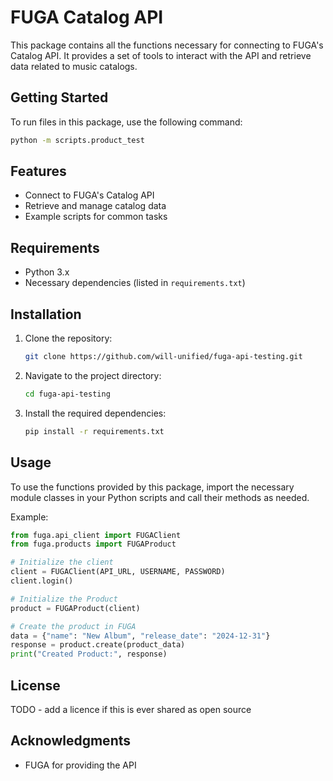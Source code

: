 # FUGA Catalog API

This package contains all the functions necessary for connecting to FUGA's Catalog API. It provides a set of tools to interact with the API and retrieve data related to music catalogs.

## Getting Started

To run files in this package, use the following command:

```zsh
python -m scripts.product_test
```

## Features

- Connect to FUGA's Catalog API
- Retrieve and manage catalog data
- Example scripts for common tasks

## Requirements

- Python 3.x
- Necessary dependencies (listed in `requirements.txt`)

## Installation

1. Clone the repository:
   ```zsh
   git clone https://github.com/will-unified/fuga-api-testing.git
   ```
2. Navigate to the project directory:
   ```zsh
   cd fuga-api-testing
   ```
3. Install the required dependencies:
   ```zsh
   pip install -r requirements.txt
   ```

## Usage

To use the functions provided by this package, import the necessary module classes in your Python scripts and call their methods as needed.

Example:

```python
from fuga.api_client import FUGAClient
from fuga.products import FUGAProduct

# Initialize the client
client = FUGAClient(API_URL, USERNAME, PASSWORD)
client.login()

# Initialize the Product
product = FUGAProduct(client)

# Create the product in FUGA
data = {"name": "New Album", "release_date": "2024-12-31"}
response = product.create(product_data)
print("Created Product:", response)
```

## License

TODO - add a licence if this is ever shared as open source

## Acknowledgments

- FUGA for providing the API
